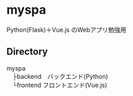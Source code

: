 # myspa

Python(Flask)＋Vue.js のWebアプリ勉強用

## Directory

myspa  
　├backend　バックエンド(Python)  
　└frontend フロントエンド(Vue.js)  
